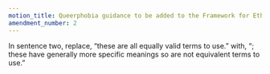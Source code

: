```yaml
---
motion_title: Queerphobia guidance to be added to the Framework for Ethics and Conduct
amendment_number: 2
---
```


In sentence two, replace, “these are all equally valid terms to use.” with, “; these have generally more specific meanings so are not equivalent terms to use.”
